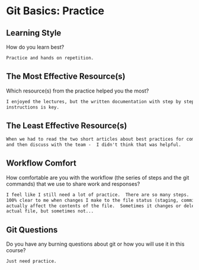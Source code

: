 # Git Basics: Practice

## Learning Style

How do you learn best?

```md
Practice and hands on repetition.
```

## The Most Effective Resource(s)

Which resource(s) from the practice helped you the most?

```md
I enjoyed the lectures, but the written documentation with step by step
instructions is key.
```

## The Least Effective Resource(s)

```md
When we had to read the two short articles about best practices for committing
and then discuss with the team -  I didn't think that was helpful.
```

## Workflow Comfort

How comfortable are you with the workflow (the series of steps and the git
commands) that we use to share work and responses?

```md
I feel like I still need a lot of practice.  There are so many steps.  It's not
100% clear to me when changes I make to the file status (staging, committing, etc.)
actually affect the contents of the file.  Sometimes it changes or deletes the
actual file, but sometimes not...
```

## Git Questions

Do you have any burning questions about git or how you will use it in this
course?

```md
Just need practice.
```
